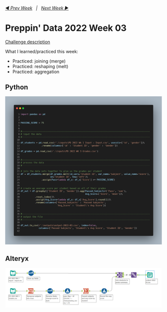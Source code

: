 <h6><a href="..\preppin-data-2022-02\README.md">◀  Prev Week</a>&nbsp;&nbsp;&nbsp;|&nbsp;&nbsp;&nbsp;<a href="..\preppin-data-2022-04\README.md">Next Week  ▶</a></h6>

# Preppin' Data 2022 Week 03

[Challenge description](https://preppindata.blogspot.com/2022/01/2022-week-3-prep-school-passing-grades.html)

What I learned/practiced this week:
* Practiced: joining (merge)
* Practiced: reshaping (melt)
* Practiced: aggregation

## Python
<a href="preppin-data-2022-03.py">
<img src="img-python-code-2022-03.png?raw=true" alt="Python code">
</a>

## Alteryx
<a href="preppin-data-2022-03.yxzp">
<img src="img-alteryx-2022-03.png?raw=true" alt="Alteryx workflow">
</a>
